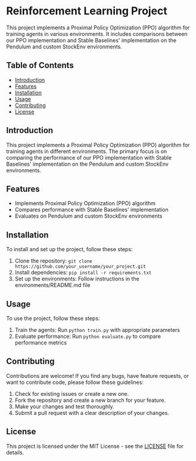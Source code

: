 # Reinforcement Learning Project

This project implements a Proximal Policy Optimization (PPO) algorithm for training agents in various environments. It includes comparisons between our PPO implementation and Stable Baselines' implementation on the Pendulum and custom StockEnv environments.

## Table of Contents

- [Introduction](#introduction)
- [Features](#features)
- [Installation](#installation)
- [Usage](#usage)
- [Contributing](#contributing)
- [License](#license)

## Introduction

This project implements a Proximal Policy Optimization (PPO) algorithm for training agents in different environments. The primary focus is on comparing the performance of our PPO implementation with Stable Baselines' implementation on the Pendulum and custom StockEnv environments.

## Features

- Implements Proximal Policy Optimization (PPO) algorithm
- Compares performance with Stable Baselines' implementation
- Evaluates on Pendulum and custom StockEnv environments

## Installation

To install and set up the project, follow these steps:

1. Clone the repository: `git clone https://github.com/your_username/your_project.git`
2. Install dependencies: `pip install -r requirements.txt`
3. Set up the environments: Follow instructions in the environments/README.md file

## Usage

To use the project, follow these steps:

1. Train the agents: Run `python train.py` with appropriate parameters
2. Evaluate performance: Run `python evaluate.py` to compare performance metrics

## Contributing

Contributions are welcome! If you find any bugs, have feature requests, or want to contribute code, please follow these guidelines:

1. Check for existing issues or create a new one.
2. Fork the repository and create a new branch for your feature.
3. Make your changes and test thoroughly.
4. Submit a pull request with a clear description of your changes.

## License

This project is licensed under the MIT License - see the [LICENSE](LICENSE) file for details.

